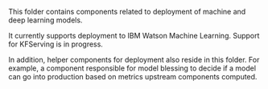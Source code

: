 <!--
{% comment %}
Copyright 2018-2021 Elyra Authors

Licensed under the Apache License, Version 2.0 (the "License");
you may not use this file except in compliance with the License.
You may obtain a copy of the License at

http://www.apache.org/licenses/LICENSE-2.0

Unless required by applicable law or agreed to in writing, software
distributed under the License is distributed on an "AS IS" BASIS,
WITHOUT WARRANTIES OR CONDITIONS OF ANY KIND, either express or implied.
See the License for the specific language governing permissions and
limitations under the License.
{% endcomment %}
-->
This folder contains components related to deployment of machine and deep learning models.

It currently supports deployment to IBM Watson Machine Learning. Support for KFServing is in progress.

In addition, helper components for deployment also reside in this folder. For example, a component responsible for model blessing to decide if a model can go into production based on metrics upstream components computed.
